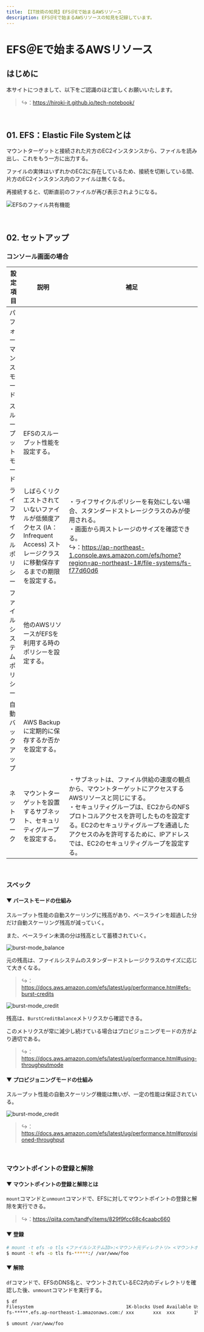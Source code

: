 ```yaml
---
title: 【IT技術の知見】EFS＠Eで始まるAWSリソース
description: EFS＠Eで始まるAWSリソースの知見を記録しています。
---
```


# EFS＠Eで始まるAWSリソース

## はじめに

本サイトにつきまして、以下をご認識のほど宜しくお願いいたします。

> ↪️：https://hiroki-it.github.io/tech-notebook/

<br>

## 01. EFS：Elastic File Systemとは

マウントターゲットと接続された片方のEC2インスタンスから、ファイルを読み出し、これをもう一方に出力する。

ファイルの実体はいずれかのEC2に存在しているため、接続を切断している間、片方のEC2インスタンス内のファイルは無くなる。

再接続すると、切断直前のファイルが再び表示されようになる。

![EFSのファイル共有機能](https://raw.githubusercontent.com/hiroki-it/tech-notebook-images/master/images/EFSのファイル共有機能.png)

<br>

## 02. セットアップ

### コンソール画面の場合

| 設定項目                 | 説明                                                                                                                                | 補足                                                                                                                                                                                                                                                                                                                |
| ------------------------ | ----------------------------------------------------------------------------------------------------------------------------------- | ------------------------------------------------------------------------------------------------------------------------------------------------------------------------------------------------------------------------------------------------------------------------------------------------------------------- |
| パフォーマンスモード     |                                                                                                                                     |                                                                                                                                                                                                                                                                                                                     |
| スループットモード       | EFSのスループット性能を設定する。                                                                                                   |                                                                                                                                                                                                                                                                                                                     |
| ライフサイクルポリシー   | しばらくリクエストされていないファイルが低頻度アクセス (IA：Infrequent Access) ストレージクラスに移動保存するまでの期限を設定する。 | ・ライフサイクルポリシーを有効にしない場合、スタンダードストレージクラスのみが使用される。<br>・画面から両ストレージのサイズを確認できる。<br>↪️：https://ap-northeast-1.console.aws.amazon.com/efs/home?region=ap-northeast-1#/file-systems/fs-f77d60d6                                                            |
| ファイルシステムポリシー | 他のAWSリソースがEFSを利用する時のポリシーを設定する。                                                                              |                                                                                                                                                                                                                                                                                                                     |
| 自動バックアップ         | AWS Backupに定期的に保存するか否かを設定する。                                                                                      |                                                                                                                                                                                                                                                                                                                     |
| ネットワーク             | マウントターゲットを設置するサブネット、セキュリティグループを設定する。                                                            | ・サブネットは、ファイル供給の速度の観点から、マウントターゲットにアクセスするAWSリソースと同じにする。<br>・セキュリティグループは、EC2からのNFSプロトコルアクセスを許可したものを設定する。EC2のセキュリティグループを通過したアクセスのみを許可するために、IPアドレスでは、EC2のセキュリティグループを設定する。 |

<br>

### スペック

#### ▼ バーストモードの仕組み

スループット性能の自動スケーリングに残高があり、ベースラインを超過した分だけ自動スケーリング残高が減っていく。

また、ベースライン未満の分は残高として蓄積されていく。

![burst-mode_balance](https://raw.githubusercontent.com/hiroki-it/tech-notebook-images/master/images/burst-mode_credit-balance-algorithm.png)

元の残高は、ファイルシステムのスタンダードストレージクラスのサイズに応じて大きくなる。

> ↪️：https://docs.aws.amazon.com/efs/latest/ug/performance.html#efs-burst-credits

![burst-mode_credit](https://raw.githubusercontent.com/hiroki-it/tech-notebook-images/master/images/burst-mode_credit-balance-size.png)

残高は、`BurstCreditBalance`メトリクスから確認できる。

このメトリクスが常に減少し続けている場合はプロビジョニングモードの方がより適切である。

> ↪️：https://docs.aws.amazon.com/efs/latest/ug/performance.html#using-throughputmode

#### ▼ プロビジョニングモードの仕組み

スループット性能の自動スケーリング機能は無いが、一定の性能は保証されている。

![burst-mode_credit](https://raw.githubusercontent.com/hiroki-it/tech-notebook-images/master/images/provisioning-mode_credit-balance-size.png)

> ↪️：https://docs.aws.amazon.com/efs/latest/ug/performance.html#provisioned-throughput

<br>

### マウントポイントの登録と解除

#### ▼ マウントポイントの登録と解除とは

`mount`コマンドと`unmount`コマンドで、EFSに対してマウントポイントの登録と解除を実行できる。

> ↪️：https://qiita.com/tandfy/items/829f9fcc68c4caabc660

#### ▼ 登録

```bash
# mount -t efs -o tls <ファイルシステムID>:<マウント元ディレクトリ> <マウントポイント>
$ mount -t efs -o tls fs-*****:/ /var/www/foo
```

#### ▼ 解除

`df`コマンドで、EFSのDNS名と、マウントされているEC2内のディレクトリを確認した後、`unmount`コマンドを実行する。

```bash
$ df
Filesystem                                  1K-blocks Used Available Use% Mounted on
fs-*****.efs.ap-northeast-1.amazonaws.com:/ xxx       xxx  xxx       1%   /var/www/foo

$ umount /var/www/foo
```

<br>
